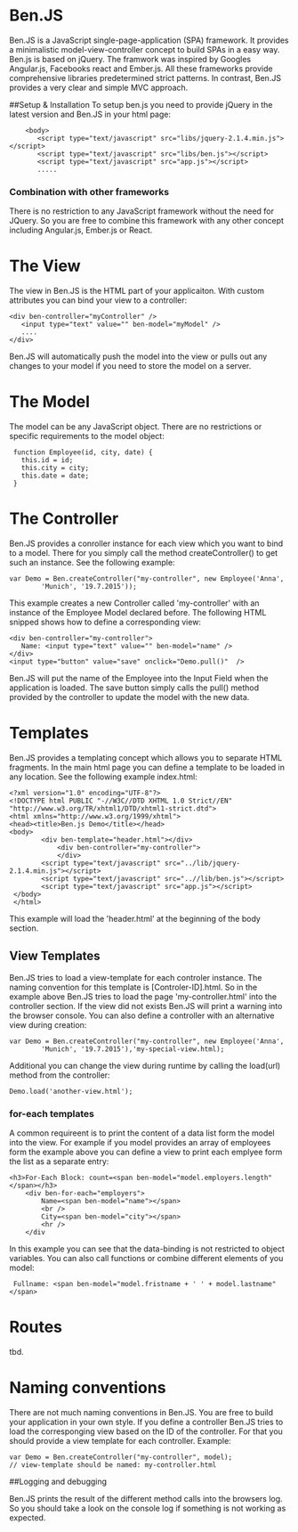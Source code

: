 # Ben.JS

Ben.JS is a JavaScript single-page-application (SPA) framework. It provides a minimalistic model-view-controller 
concept to build SPAs in a easy way. Ben.js is based on jQuery. The framwork was inspired by Googles Angular.js, 
Facebooks react and Ember.js. All these frameworks provide comprehensive libraries predetermined strict patterns. 
In contrast, Ben.JS provides a very clear and simple MVC approach.

##Setup & Installation
To setup ben.js you need to provide jQuery in the latest version and Ben.JS in your html page:

    	<body>
    	   <script type="text/javascript" src="libs/jquery-2.1.4.min.js"></script>
    	   <script type="text/javascript" src="libs/ben.js"></script>
    	   <script type="text/javascript" src="app.js"></script>
    	   .....

### Combination with other frameworks
There is no restriction to any JavaScript framework without the need for JQuery. So you are free to combine this framework with any other concept including Angular.js, Ember.js or React.


# The View

The view in Ben.JS is the HTML part of your applicaiton. With custom attributes you can bind your view to a controller:

    <div ben-controller="myController" />
       <input type="text" value="" ben-model="myModel" />
       ....
    </div>
    
Ben.JS will automatically push the model into the view or pulls out any changes to your model if you need to store the model on a server.

# The Model

The model can be any JavaScript object. There are no restrictions or specific requirements to the model object:

    
     function Employee(id, city, date) {
       this.id = id;
       this.city = city;
       this.date = date;
     }


# The Controller

Ben.JS provides a conroller instance for each view which you want to bind to a model. There for you simply call the method createController() to get such an instance. See the following example:

    var Demo = Ben.createController("my-controller", new Employee('Anna',
    		'Munich', '19.7.2015'));


This example creates a new Controller called 'my-controller' with an instance of the Employee Model declared before. The following HTML snipped shows how to define a corresponding view:

    <div ben-controller="my-controller">
       Name: <input type="text" value="" ben-model="name" />
    </div>	
    <input type="button" value="save" onclick="Demo.pull()"  />

Ben.JS will put the name of the Employee into the Input Field when the application is loaded. The save button simply calls the pull() method provided by the controller to update the model with the new data.

# Templates
Ben.JS provides a templating concept which allows you to separate HTML fragments. In the main html page you can define
a template to be loaded in any location. See the following example index.html:

    <?xml version="1.0" encoding="UTF-8"?>
    <!DOCTYPE html PUBLIC "-//W3C//DTD XHTML 1.0 Strict//EN"
    "http://www.w3.org/TR/xhtml1/DTD/xhtml1-strict.dtd">
    <html xmlns="http://www.w3.org/1999/xhtml">
    <head><title>Ben.js Demo</title></head>
    <body>
    		<div ben-template="header.html"></div>
    			<div ben-controller="my-controller">
    			</div>
    		<script type="text/javascript" src="../lib/jquery-2.1.4.min.js"></script>
    		<script type="text/javascript" src="..//lib/ben.js"></script>
    		<script type="text/javascript" src="app.js"></script>
     </body>
     </html>

This example will load the 'header.html' at the beginning of the body section.

## View Templates
Ben.JS tries to load a view-template for each controler instance. The naming convention for this template is [Controler-ID].html. So in the example above Ben.JS tries to load the page 'my-controller.html' into the controller section. 
If the view did not exists Ben.JS will print a warning into the browser console. 
You can also define a controller with an alternative view during creation:

    var Demo = Ben.createController("my-controller", new Employee('Anna',
    		'Munich', '19.7.2015'),'my-special-view.html);

Additional you can change the view during runtime by calling the load(url) method from the controller:

    Demo.load('another-view.html');

### for-each templates
A common requireent is to print the content of a data list form the model into the view. For example if you model provides an array of employees form the example above you can define a view to print each emplyee form the list as a separate entry:

    <h3>For-Each Block: count=<span ben-model="model.employers.length"</span></h3>
        <div ben-for-each="employers">
            Name=<span ben-model="name"></span> 
            <br /> 
            City=<span ben-model="city"></span>
            <hr />
        </div

In this example you can see that the data-binding is not restricted to object variables. You can also call functions or combine different elements of you model:

     Fullname: <span ben-model="model.fristname + ' ' + model.lastname"</span>

# Routes

tbd. 

# Naming conventions    
There are not much naming conventions in Ben.JS. You are free to build your application in your own style.
If you define a controller Ben.JS tries to load the corresponging view based on the ID of the controller.
For that you should provide a view template for each controller.
Example:

    var Demo = Ben.createController("my-controller", model);
    // view-template should be named: my-controller.html

##Logging and debugging

Ben.JS prints the result of the different method calls into the browsers log. So you should take a look on the console log if something is not working as expected. 

